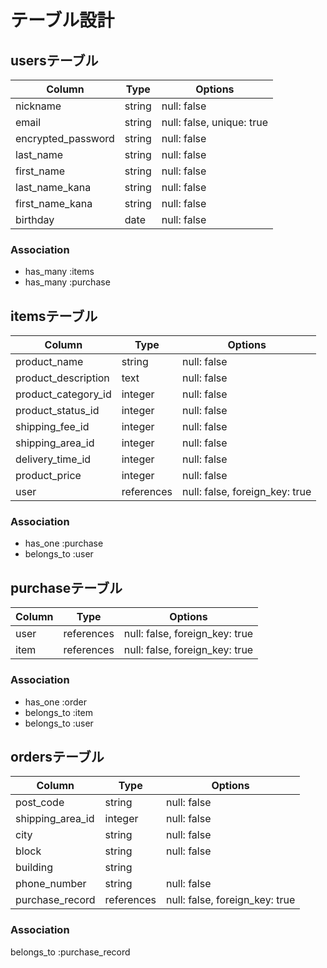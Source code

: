 # テーブル設計

## usersテーブル
| Column             | Type   | Options     |
| ------------------ | ------ | ----------- |
| nickname           | string | null: false |
| email              | string | null: false, unique: true |
| encrypted_password | string | null: false |
| last_name          | string | null: false |
| first_name         | string | null: false |
| last_name_kana     | string | null: false |
| first_name_kana    | string | null: false |
| birthday           | date   | null: false |

### Association
- has_many :items
- has_many :purchase

## itemsテーブル
| Column              | Type      | Options     |
| ------------------- | ----------| ----------- |
| product_name        | string    | null: false |
| product_description | text      | null: false |
| product_category_id | integer   | null: false |
| product_status_id   | integer   | null: false |
| shipping_fee_id     | integer   | null: false |
| shipping_area_id    | integer   | null: false |
| delivery_time_id    | integer   | null: false |
| product_price       | integer   | null: false |
| user                | references| null: false, foreign_key: true|

### Association
- has_one :purchase
- belongs_to :user


## purchaseテーブル
| Column             | Type      | Options     |
| ------------------ | ----------| ----------- |
| user               | references| null: false, foreign_key: true|
| item               | references| null: false, foreign_key: true|

### Association
- has_one :order
- belongs_to :item
- belongs_to :user

## ordersテーブル
| Column              | Type      | Options     |
| ------------------- | ----------| ----------- |
| post_code           | string    | null: false |
| shipping_area_id    | integer   | null: false |
| city                | string    | null: false |
| block               | string    | null: false |
| building            | string    |
| phone_number        | string    | null: false |
| purchase_record     | references| null: false, foreign_key: true|

### Association
belongs_to :purchase_record


